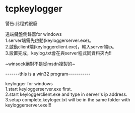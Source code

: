 # tcpkeylogger
警告:此程式很廢

遠端鍵盤側錄器for windows<br>
1.server端需先啟動(keyloggerserver.exe)。<br>
2.啟動client端(keyloggerclient.exe)，輸入server端ip。<br>
3.設置完成，keylog.txt會在與server程式同資料夾內!!

~winsock絕對不是從msdn複製的~

-------this is a win32 program-----------

keylogger for windows<br>
1.start keyloggerserver.exe first.<br>
2.start keyloggerclient.exe and type in server's ip address.<br>
3.setup complete,keyloger.txt will be in the same folder with keyloggerserver.exe!!!<br>
